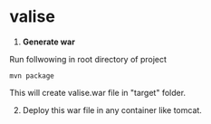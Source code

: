 # valise
1. <b>Generate war</b>
  <p>Run follwowing in root directory of project</p>
    <code>mvn package</code>
  
  This will create valise.war file in "target" folder.
  
2. Deploy this war file in any container like tomcat.
